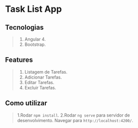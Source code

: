 # Task List App

## Tecnologias

>1. Angular 4.
>2. Bootstrap.

## Features

>1. Listagem de Tarefas.
>2. Adicionar Tarefas.
>3. Editar Tarefas.
>4. Excluir Tarefas.

## Como utilizar

>1.Rodar `npm install`.
>2.Rodar `ng serve` para servidor de desenvolvimento. Navegar para `http://localhost:4200/`.
